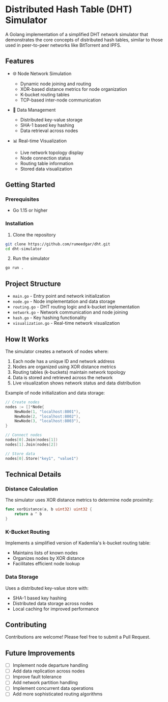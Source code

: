 # Distributed Hash Table (DHT) Simulator

A Golang implementation of a simplified DHT network simulator that demonstrates the core concepts of distributed hash tables, similar to those used in peer-to-peer networks like BitTorrent and IPFS.

## Features

- 🌐 Node Network Simulation
  - Dynamic node joining and routing
  - XOR-based distance metrics for node organization
  - K-bucket routing tables
  - TCP-based inter-node communication

- 💾 Data Management
  - Distributed key-value storage
  - SHA-1 based key hashing
  - Data retrieval across nodes

- 📊 Real-time Visualization
  - Live network topology display
  - Node connection status
  - Routing table information
  - Stored data visualization

## Getting Started

### Prerequisites

- Go 1.15 or higher

### Installation

1. Clone the repository
```bash
git clone https://github.com/rumeedgar/dht.git
cd dht-simulator
```

2. Run the simulator
```bash
go run .
```

## Project Structure

- `main.go` - Entry point and network initialization
- `node.go` - Node implementation and data storage
- `routing.go` - DHT routing logic and k-bucket implementation
- `network.go` - Network communication and node joining
- `hash.go` - Key hashing functionality
- `visualization.go` - Real-time network visualization

## How It Works

The simulator creates a network of nodes where:
1. Each node has a unique ID and network address
2. Nodes are organized using XOR distance metrics
3. Routing tables (k-buckets) maintain network topology
4. Data is stored and retrieved across the network
5. Live visualization shows network status and data distribution

Example of node initialization and data storage:
```go
// Create nodes
nodes := []*Node{
    NewNode(1, "localhost:8001"),
    NewNode(2, "localhost:8002"),
    NewNode(3, "localhost:8003"),
}

// Connect nodes
nodes[0].Join(nodes[1])
nodes[1].Join(nodes[2])

// Store data
nodes[0].Store("key1", "value1")
```

## Technical Details

### Distance Calculation
The simulator uses XOR distance metrics to determine node proximity:
```go
func xorDistance(a, b uint32) uint32 {
    return a ^ b
}
```

### K-Bucket Routing
Implements a simplified version of Kademlia's k-bucket routing table:
- Maintains lists of known nodes
- Organizes nodes by XOR distance
- Facilitates efficient node lookup

### Data Storage
Uses a distributed key-value store with:
- SHA-1 based key hashing
- Distributed data storage across nodes
- Local caching for improved performance

## Contributing

Contributions are welcome! Please feel free to submit a Pull Request.

## Future Improvements

- [ ] Implement node departure handling
- [ ] Add data replication across nodes
- [ ] Improve fault tolerance
- [ ] Add network partition handling
- [ ] Implement concurrent data operations
- [ ] Add more sophisticated routing algorithms
